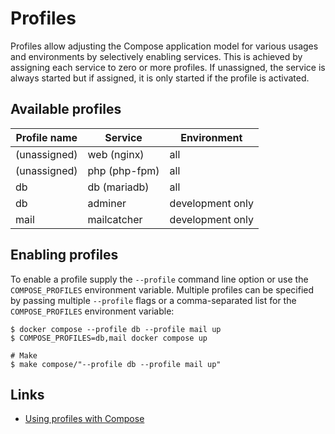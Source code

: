 # Profiles

Profiles allow adjusting the Compose application model for various usages and environments by selectively enabling
services. This is achieved by assigning each service to zero or more profiles. If unassigned, the service is always
started but if assigned, it is only started if the profile is activated.

## Available profiles

| Profile name | Service       | Environment      |
|--------------|---------------|------------------|
| (unassigned) | web (nginx)   | all              |
| (unassigned) | php (php-fpm) | all              |
| db           | db (mariadb)  | all              |
| db           | adminer       | development only |
| mail         | mailcatcher   | development only |

## Enabling profiles

To enable a profile supply the `--profile` command line option or use the `COMPOSE_PROFILES` environment variable.
Multiple profiles can be specified by passing multiple `--profile` flags or a comma-separated list for the
`COMPOSE_PROFILES` environment variable:

```shell
$ docker compose --profile db --profile mail up
$ COMPOSE_PROFILES=db,mail docker compose up

# Make
$ make compose/"--profile db --profile mail up"
```

## Links

- [Using profiles with Compose](https://docs.docker.com/compose/profiles/)
